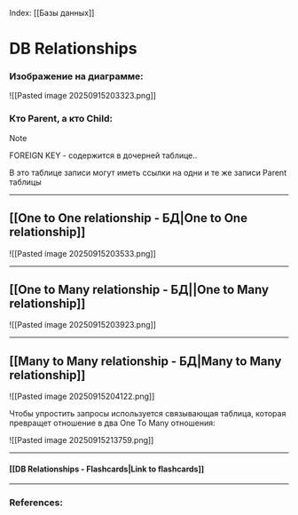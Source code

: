 

Index: [[Базы данных]]


# DB Relationships

### Изображение на диаграмме:

![[Pasted image 20250915203323.png]]


### Кто Parent, а кто Child:


> [!note] 
> FOREIGN KEY - содержится в дочерней таблице..
> 
> В это таблице записи могут иметь ссылки на одни и те же записи Parent таблицы



----
## [[One to One relationship - БД|One to One relationship]]

![[Pasted image 20250915203533.png]]

---
## [[One to Many relationship - БД||One to Many relationship]]

![[Pasted image 20250915203923.png]]

---
## [[Many to Many relationship - БД|Many to Many relationship]]


![[Pasted image 20250915204122.png]]


Чтобы упростить запросы используется связывающая таблица, которая превращет отношение в два One To Many отношения:

![[Pasted image 20250915213759.png]]




----
#### [[DB Relationships - Flashcards|Link to flashcards]]



---
### References:


